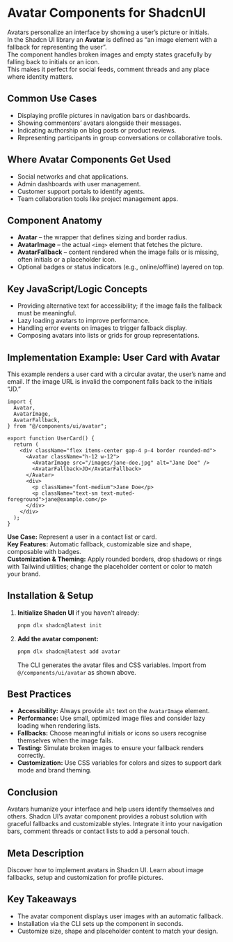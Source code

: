 # Avatar Components for ShadcnUI

Avatars personalize an interface by showing a user’s picture or initials.  
In the Shadcn UI library an **Avatar** is defined as “an image element with a fallback for representing the user”.  
The component handles broken images and empty states gracefully by falling back to initials or an icon.  
This makes it perfect for social feeds, comment threads and any place where identity matters.

## Common Use Cases

- Displaying profile pictures in navigation bars or dashboards.  
- Showing commenters’ avatars alongside their messages.  
- Indicating authorship on blog posts or product reviews.  
- Representing participants in group conversations or collaborative tools.

## Where Avatar Components Get Used

- Social networks and chat applications.  
- Admin dashboards with user management.  
- Customer support portals to identify agents.  
- Team collaboration tools like project management apps.

## Component Anatomy

- **Avatar** – the wrapper that defines sizing and border radius.  
- **AvatarImage** – the actual `<img>` element that fetches the picture.  
- **AvatarFallback** – content rendered when the image fails or is missing, often initials or a placeholder icon.  
- Optional badges or status indicators (e.g., online/offline) layered on top.

## Key JavaScript/Logic Concepts

- Providing alternative text for accessibility; if the image fails the fallback must be meaningful.  
- Lazy loading avatars to improve performance.  
- Handling error events on images to trigger fallback display.  
- Composing avatars into lists or grids for group representations.

## Implementation Example: User Card with Avatar

This example renders a user card with a circular avatar, the user’s name and email.  If the image URL is invalid the component falls back to the initials “JD.”

```tsx
import {
  Avatar,
  AvatarImage,
  AvatarFallback,
} from "@/components/ui/avatar";

export function UserCard() {
  return (
    <div className="flex items-center gap-4 p-4 border rounded-md">
      <Avatar className="h-12 w-12">
        <AvatarImage src="/images/jane-doe.jpg" alt="Jane Doe" />
        <AvatarFallback>JD</AvatarFallback>
      </Avatar>
      <div>
        <p className="font-medium">Jane Doe</p>
        <p className="text-sm text-muted-foreground">jane@example.com</p>
      </div>
    </div>
  );
}
```

**Use Case:** Represent a user in a contact list or card.  
**Key Features:** Automatic fallback, customizable size and shape, composable with badges.  
**Customization & Theming:** Apply rounded borders, drop shadows or rings with Tailwind utilities; change the placeholder content or color to match your brand.

## Installation & Setup

1. **Initialize Shadcn UI** if you haven’t already:
   ```sh
   pnpm dlx shadcn@latest init
   ```
2. **Add the avatar component:**
   ```sh
   pnpm dlx shadcn@latest add avatar
   ```
   The CLI generates the avatar files and CSS variables.  Import from `@/components/ui/avatar` as shown above.

## Best Practices

- **Accessibility:** Always provide `alt` text on the `AvatarImage` element.  
- **Performance:** Use small, optimized image files and consider lazy loading when rendering lists.  
- **Fallbacks:** Choose meaningful initials or icons so users recognise themselves when the image fails.  
- **Testing:** Simulate broken images to ensure your fallback renders correctly.  
- **Customization:** Use CSS variables for colors and sizes to support dark mode and brand theming.

## Conclusion

Avatars humanize your interface and help users identify themselves and others.  Shadcn UI’s avatar component provides a robust solution with graceful fallbacks and customizable styles.  Integrate it into your navigation bars, comment threads or contact lists to add a personal touch.

## Meta Description

Discover how to implement avatars in Shadcn UI.  Learn about image fallbacks, setup and customization for profile pictures.

## Key Takeaways

- The avatar component displays user images with an automatic fallback.  
- Installation via the CLI sets up the component in seconds.  
- Customize size, shape and placeholder content to match your design.